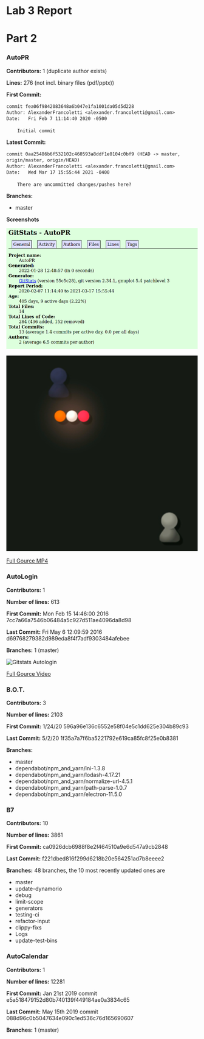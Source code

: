 # Lab 3 Report

# Part 2

### AutoPR

**Contributors:** 1 (duplicate author exists)

**Lines:** 276 (not incl. binary files (pdf/pptx))


**First Commit:**
```
commit fea06f9842083648a6b047e1fa1001da05d5d228
Author: AlexanderFrancoletti <alexander.francoletti@gmail.com>
Date:   Fri Feb 7 11:14:40 2020 -0500

    Initial commit
```


**Latest Commit:**
```
commit 0aa25486b6f532102c460593a8ddf1e0104c0bf9 (HEAD -> master, origin/master, origin/HEAD)
Author: AlexanderFrancoletti <alexander.francoletti@gmail.com>
Date:   Wed Mar 17 15:55:44 2021 -0400

    There are uncommitted changes/pushes here?
```

**Branches:**
- master

**Screenshots**

![gitstats](https://raw.githubusercontent.com/vandek5/oss-repo-template/master/labs/lab-03/gitstats-autopr.png)

![gource](https://raw.githubusercontent.com/vandek5/oss-repo-template/master/labs/lab-03/gource.png)

[Full Gource MP4](https://github.com/vandek5/oss-repo-template/blob/master/labs/lab-03/gource.mp4)

### AutoLogin
**Contributors:** 1

**Number of lines:** 613

**First Commit:** Mon Feb 15 14:46:00 2016
7cc7a66a7546b06484a5c927d511ae4096da8d98


**Last Commit:** Fri May 6 12:09:59 2016
d69768279382d989eda8f4f7adf9303484afebee


**Branches:** 1 (master) 

![Gitstats Autologin](https://cdn.discordapp.com/attachments/936676509022826496/936684219386703952/unknown.png)

[Full Gource Video](https://www.youtube.com/watch?v=NH78f21MhcY&feature=youtu.be)

### B.O.T.

**Contributors:** 3

**Number of lines:** 2103

**First Commit:**  1/24/20
596a96e136c6552e58f04e5c1dd625e304b89c93


**Last Commit:** 5/2/20
1f35a7a7f6ba5221792e619ca85fc8f25e0b8381


**Branches:** 
- master
- dependabot/npm_and_yarn/ini-1.3.8
- dependabot/npm_and_yarn/lodash-4.17.21
- dependabot/npm_and_yarn/normalize-url-4.5.1
- dependabot/npm_and_yarn/path-parse-1.0.7
- dependabot/npm_and_yarn/electron-11.5.0

### B7
**Contributors:** 10

**Number of lines:** 3861 

**First Commit:**
ca0926dcb6988f8e2f464510a9e6d547a9cb2848


**Last Commit:** 
f221dbed816f299d6218b20e564251ad7b8eeee2


**Branches:** 
48 branches, the 10 most recently updated ones are
- master
- update-dynamorio
- debug
- limit-scope
- generators
- testing-ci
- refactor-input
- clippy-fixs
- Logs
- update-test-bins

### AutoCalendar
**Contributors:** 1

**Number of lines:** 12281

**First Commit:** Jan 21st 2019 commit
e5a518479152d80b740139f449184ae0a3834c65


**Last Commit:** May 15th 2019 commit
088d96c0b5047634e090c1ed536c76d165690607


**Branches:** 1 (master)
